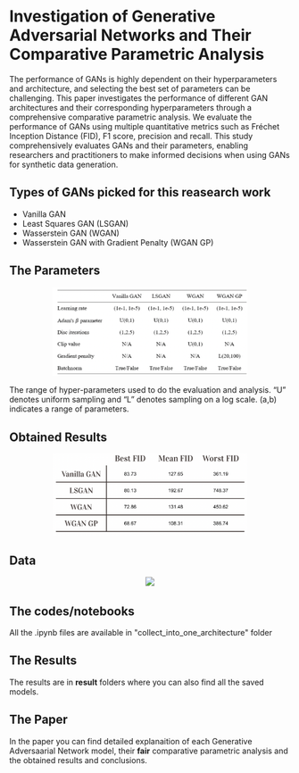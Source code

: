 # Investigation of Generative Adversarial Networks and Their Comparative Parametric Analysis

The performance of GANs is highly dependent on their hyperparameters and architecture, and selecting the best set of parameters
can be challenging. This paper investigates the performance of different GAN architectures and their corresponding hyperparameters through a comprehensive comparative parametric analysis. We evaluate the performance of GANs using multiple quantitative metrics such as Fréchet Inception Distance (FID), F1 score, precision and recall. This study comprehensively evaluates GANs and their parameters, enabling researchers and practitioners to make informed decisions when using GANs for synthetic data generation.

## Types of GANs picked for this reasearch work
- Vanilla GAN
- Least Squares GAN (LSGAN)
- Wasserstein GAN (WGAN)
- Wasserstein GAN with Gradient Penalty (WGAN GP)

## The Parameters
<p align="center">
  <img src="imgs/Screenshot 2023-05-28 at 21.37.31.png" width="350">
</p>
The range of hyper-parameters used to do the evaluation and analysis. “U” denotes
uniform sampling and “L” denotes sampling on a log scale. (a,b) indicates a range of parameters.

## Obtained Results
<p align="center">
  <img src="imgs/Screenshot 2023-05-28 at 21.36.41.png" width="350">
</p>

## Data
<p align="center">
  <img src="imgs/1_7WqgL4L9p0DOA8-aEeoFpw.gif" width="350">
</p>

## The codes/notebooks
All the .ipynb files are available in "collect_into_one_architecture" folder

## The Results
The results are in **result** folders where you can also find all the saved models.

## The Paper
In the paper you can find detailed explanaition of each Generative Adversaarial Network model, their **fair** comparative parametric analysis and the obtained results and conclusions.

